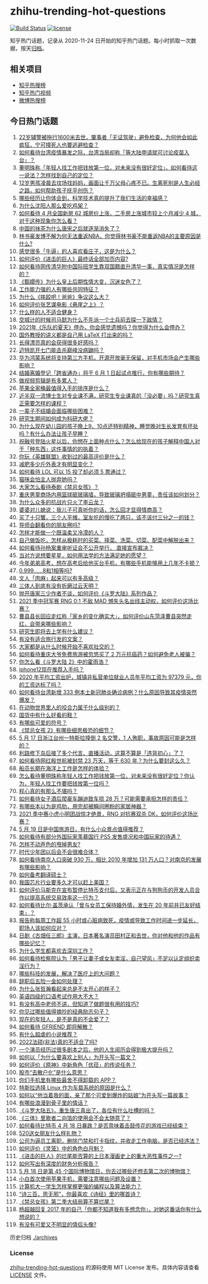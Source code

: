 # zhihu-trending-hot-questions

[![Build Status](https://github.com/justjavac/zhihu-trending-hot-questions/workflows/ci/badge.svg?branch=master)](https://github.com/justjavac/zhihu-trending-hot-questions/actions)
[![license](https://img.shields.io/github/license/justjavac/zhihu-trending-hot-questions)](https://github.com/justjavac/zhihu-trending-hot-questions/blob/master/LICENSE)

知乎热门话题，记录从 2020-11-24 日开始的知乎热门话题。每小时抓取一次数据，按天[归档](./archives)。

## 相关项目

- [知乎热搜榜](https://github.com/justjavac/zhihu-trending-top-search)
- [知乎热门视频](https://github.com/justjavac/zhihu-trending-hot-video)
- [微博热搜榜](https://github.com/justjavac/weibo-trending-hot-search)

## 今日热门话题

<!-- BEGIN -->
<!-- 最后更新时间 Wed May 19 2021 15:11:31 GMT+0800 (China Standard Time) -->

1. [22岁辅警被拖行1600米去世，肇事者「无证驾驶」避免检查，为何他会如此疯狂，宁可撞死人也要逃避检查？](https://www.zhihu.com/question/460135941)
2. [如何看待台湾疫情暴发之际，台湾当局却称「等大陆申请就可讨论疫苗入台」？](https://www.zhihu.com/question/460171280)
3. [董明珠称「年轻人找工作把钱放第一位，对未来没有很好定位」，如何看待这一说法？怎样找到自己的定位？](https://www.zhihu.com/question/460116131)
4. [12岁男孩凌晨去坟场找妈妈，画面让千万父母心疼不已。生离死别是人生必经之路，如何帮助孩子抚平创伤？](https://www.zhihu.com/question/460220425)
5. [哪些经历让你体会到，科学技术真的提升了我们生活的幸福感？](https://www.zhihu.com/question/459895565)
6. [为什么沈阳人那么爱吃鸡架？](https://www.zhihu.com/question/21313944)
7. [如何看待 4 月全国新房 62 城房价上涨，二手房上涨城市较上个月减少 4
   城，对于这种现象你怎么看？](https://www.zhihu.com/question/459959827)
8. [中国的抹茶为什么唐宋之后就逐渐消失了？](https://www.zhihu.com/question/22132630)
9. [林书豪发博不解为何无法重返NBA，你觉得林书豪不能重返NBA的主要原因是什么?](https://www.zhihu.com/question/460240591)
10. [感觉很多「牛逼」的人喜欢看庄子，这是为什么？](https://www.zhihu.com/question/31811556)
11. [如何评价《进击的巨人》最终话全部加页内容?](https://www.zhihu.com/question/460186596)
12. [如何看待网传清华附中国际班学生靠双国籍直升清华一事，真实情况是怎样的？](https://www.zhihu.com/question/460168268)
13. [《甄嬛传》为什么皇上后期性情大变，沉迷女色了？](https://www.zhihu.com/question/459465312)
14. [工作能力强的人有哪些共同特征？](https://www.zhihu.com/question/28880482)
15. [为什么《摔跤吧！爸爸》争议这么大？](https://www.zhihu.com/question/59143980)
16. [如何评价张艺谋电影《悬崖之上》？](https://www.zhihu.com/question/451738975)
17. [什么样的人不适合健身？](https://www.zhihu.com/question/459306994)
18. [空城计的时候司马懿为什么不先派一个士兵前去探一下敌情？](https://www.zhihu.com/question/454792574)
19. [2021年《乐队的夏天》停办，你会感觉遗憾吗？你觉得为什么会停办？](https://www.zhihu.com/question/459868604)
20. [国外教授的讲义都是自己用 LaTeX 打出来的吗？](https://www.zhihu.com/question/29227449)
21. [长得漂亮真的会获得很多好感吗？](https://www.zhihu.com/question/447895641)
22. [迈特凯开七门能击杀巅峰没病鼬吗？](https://www.zhihu.com/question/459226534)
23. [华为鸿蒙系统将支持第三方手机，开源开放毫无保留，对手机市场会产生哪些影响？](https://www.zhihu.com/question/460090403)
24. [结婚离婚登记「跨省通办」将于 6 月 1
    日起试点推行，你有哪些期待？](https://www.zhihu.com/question/460270616)
25. [做视频剪辑是有多累人？](https://www.zhihu.com/question/309667217)
26. [苹果全家桶最值得入手的排序是什么？](https://www.zhihu.com/question/453146906)
27. [近半双一流博士生对专业课不满，研究生专业课真的「没必要」吗？研究生真正需要怎样的课程？](https://www.zhihu.com/question/460069147)
28. [一辈子不结婚会面临哪些困难？](https://www.zhihu.com/question/424799240)
29. [研究生期间如何成为科研大佬？](https://www.zhihu.com/question/458196603)
30. [为什么现在幼儿园的孩子晚上9、10点还特别精神，睡觉晚对生长发育有坏处吗？有什么办法让孩子早睡？](https://www.zhihu.com/question/459339958)
31. [祝融号登陆火星以后，你想在上面种点什么？怎么给现在的孩子解释中国人对于「种东西」这件事情的的执着？](https://www.zhihu.com/question/459504092)
32. [你玩《英雄联盟》收到过的最高评价是什么？](https://www.zhihu.com/question/423618604)
33. [减肥多少斤外表才有明显变化？](https://www.zhihu.com/question/370480474)
34. [如何看待 LOL 可以 15 投了却必须 5 票通过？](https://www.zhihu.com/question/460061128)
35. [猫咪会怕主人抛弃她吗？](https://www.zhihu.com/question/278375446)
36. [大家怎么看待泰剧《禁忌女孩》？](https://www.zhihu.com/question/338714765)
37. [重庆男童商场内用篮球砸玻璃墙，导致玻璃坍塌砸中男童，责任该如何划分？](https://www.zhihu.com/question/459951061)
38. [为什么众多的抗战片只火了李云龙？](https://www.zhihu.com/question/268674369)
39. [婆婆对儿媳说：我儿子可真听你的话，怎么回才显得情商高？](https://www.zhihu.com/question/431787513)
40. [买了十只蟹，三个人平摊，室友吃的慢吃了两只，该不该付三分之一的钱？](https://www.zhihu.com/question/455193507)
41. [导师会翻看你的朋友圈吗?](https://www.zhihu.com/question/377742704)
42. [怎样才能做一个既温柔又冷漠的人？](https://www.zhihu.com/question/451958211)
43. [自己做饭吃，怎样从极耗时的买菜、择菜、洗菜、切菜、配菜中解脱出来？](https://www.zhihu.com/question/22903687)
44. [如何看待孙杨案重审听证会不公开举行， 直接宣布裁决？](https://www.zhihu.com/question/460075107)
45. [当对方说想要星星，如何用法学的方法满足她的愿望？](https://www.zhihu.com/question/329384045)
46. [今年弟弟高考，想在高考后给他买台手机，有哪些手机能够用上几年不卡顿？](https://www.zhihu.com/question/459230225)
47. [0.999......8和1相等吗?](https://www.zhihu.com/question/459883219)
48. [文人「肉麻」起来可以有多高级？](https://www.zhihu.com/question/453352603)
49. [三体人到底有没有折磨过云天明？](https://www.zhihu.com/question/459076670)
50. [抛开唐家三少作者不谈，如何评价《斗罗大陆》系列作品？](https://www.zhihu.com/question/458675311)
51. [2021 季中冠军赛 RNG 0:1 不敌 MAD
    憾失头名出线主动权，如何评价这场比赛？](https://www.zhihu.com/question/460195556)
52. [曹县县长回应走红称「家乡的变化确实大」，如何评价山东菏泽曹县突然走红，会带来哪些影响？](https://www.zhihu.com/question/460089541)
53. [研究生即将去上学有什么建议？](https://www.zhihu.com/question/455377407)
54. [有没有适合旅行发的文案？](https://www.zhihu.com/question/446298373)
55. [大家都是从什么时候开始不喜欢社交的？](https://www.zhihu.com/question/376864339)
56. [如何看待重庆大爷免费旅游被忽悠买了 2
    万元抗癌药？如何避免老人被骗？](https://www.zhihu.com/question/460062120)
57. [你怎么看《斗罗大陆 2》中的霍雨浩？](https://www.zhihu.com/question/448099513)
58. [iphone12现在推荐入手吗？](https://www.zhihu.com/question/444574639)
59. [2020 年平均工资出炉，城镇非私营单位就业人员年平均工资为 97379
    元，你的工资达标了吗？](https://www.zhihu.com/question/460249122)
60. [如何看待台湾新增 333
    例本土新冠肺炎确诊病例？什么原因导致其疫情突然爆发？](https://www.zhihu.com/question/459920978)
61. [在动物世界里人的咬合力属于什么级别的？](https://www.zhihu.com/question/459408371)
62. [国货中有什么好看的鞋？](https://www.zhihu.com/question/278654959)
63. [有哪些可爱的符号？](https://www.zhihu.com/question/314270796)
64. [《禁忌女孩 2》有哪些细思极恐的细节？](https://www.zhihu.com/question/458343322)
65. [5 月 17 日浙江台州一特斯拉撞倒 2 名交警，1
    人殉职，事故原因可能是怎样的？](https://www.zhihu.com/question/460003832)
66. [利路修下岛后接了多个代言、直播活动，这算不算是「违背初心」了？](https://www.zhihu.com/question/460088683)
67. [如何看待网红殷世航被封禁 23 万天，等于 630
    年？为什么要封这么久？](https://www.zhihu.com/question/459925437)
68. [船员长期在海洋上工作是怎样的体验？](https://www.zhihu.com/question/29298020)
69. [怎么看待董明珠称年轻人找工作把钱放第一位，对未来没有很好定位？你认为，年轻人找工作要把钱放第一位吗？](https://www.zhihu.com/question/460105724)
70. [程心真的有那么不堪吗？](https://www.zhihu.com/question/418036982)
71. [如何看待女子酒后爬豪车蹦迪致车损 28
    万？可能需要承担怎样的责任？](https://www.zhihu.com/question/459759486)
72. [有哪些本以为是鸡肋，用完却被瞬间圈粉的家居神器？](https://www.zhihu.com/question/359026960)
73. [2021 季中赛小虎小明团战惊才绝景，RNG 对抗赛双杀
    DK，如何评价这场比赛？](https://www.zhihu.com/question/460167203)
74. [5 月 19 日是中国旅游日，有什么小众景点值得推荐？](https://www.zhihu.com/question/459885875)
75. [如何看待有部分外国玩家羡慕国行 PS5
    发售盛况和中国玩家的待遇？](https://www.zhihu.com/question/459685754)
76. [怎样不动声色的甩掉男友?](https://www.zhihu.com/question/325314779)
77. [时代少年团以后会不会很难合体？](https://www.zhihu.com/question/456289776)
78. [如何看待南京人口突破 930 万，相比 2010 年增加 131
    万人口？对南京的发展有哪些影响？](https://www.zhihu.com/question/460073729)
79. [如何备考翻译硕士？](https://www.zhihu.com/question/29702896)
80. [我国芯片行业要多久才可以赶上美国？](https://www.zhihu.com/question/403452621)
81. [如何评价马斯克在宣布暂停比特币支付后，又表示正在与狗狗币的开发人员合作以提高系统交易效率这一行为？](https://www.zhihu.com/question/459406032)
82. [如何看待比尔·盖茨承认「曾与女员工保持婚外情，发生在 20
    年前并已友好结束」？](https://www.zhihu.com/question/460064207)
83. [报告称每周工作超 55
    小时或心脏病致死，疫情或导致工作时间进一步延长，职场人该如何应对？](https://www.zhihu.com/question/460063511)
84. [日剧《古畑任三郎》主演，日本著名演员田村正和去世，你对他和他的作品有哪些记忆？](https://www.zhihu.com/question/460168527)
85. [为什么学生都喜欢去深圳工作？](https://www.zhihu.com/question/442868905)
86. [如何看待检察院认为「男子让妻子或女友卖淫，自己望风」不足以认定组织卖淫行为？](https://www.zhihu.com/question/459692463)
87. [哪些科技的发展，解决了医疗上的大问题？](https://www.zhihu.com/question/459947188)
88. [辞职后五险一金如何处理？](https://www.zhihu.com/question/54840341)
89. [为什么张哲瀚看起来总是不太开心的样子？](https://www.zhihu.com/question/458237008)
90. [英语四级的口语考试作用大不大？](https://www.zhihu.com/question/28448815)
91. [有没有高中老师不讲，但知道了做题很有用的技巧?](https://www.zhihu.com/question/388419751)
92. [你见过哪些值得摘抄的经典励志句子？](https://www.zhihu.com/question/447620837)
93. [现在的年轻人，是不是真的不会爱了？](https://www.zhihu.com/question/458676301)
94. [如何看待 GFRIEND 即将解散？](https://www.zhihu.com/question/460090159)
95. [有什么超虐的小说推荐？](https://www.zhihu.com/question/313274292)
96. [2022法硕(非法)真的不适合了吗?](https://www.zhihu.com/question/438205558)
97. [一个演员经历过很多剧本之后，他的人生阅历会得到极大提升吗？](https://www.zhihu.com/question/455251862)
98. [如何以「为什么要喜欢上别人」为开头写一篇文？](https://www.zhihu.com/question/443120413)
99. [如何评价《原神》中新角色「优菈」的传说任务？](https://www.zhihu.com/question/460157064)
100. [股市“去散户化”是什么意思？](https://www.zhihu.com/question/459212443)
101. [你们手机里有哪些最舍不得卸载的 APP？](https://www.zhihu.com/question/427095722)
102. [特斯拉选择 Linux 作为车载系统的原因是什么？](https://www.zhihu.com/question/455892933)
103. [如何以“他当着我的面，亲了那个可爱到爆炸的姑娘”为开头写一篇故事？](https://www.zhihu.com/question/445435350)
104. [有哪些浪漫到骨子里的情话？](https://www.zhihu.com/question/422342566)
105. [《斗罗大陆五》，重生唐三真出了，各位有什么吐槽的吗？](https://www.zhihu.com/question/459557005)
106. [《三体》里歌者二向箔的使用会不会太随意了？](https://www.zhihu.com/question/459124778)
107. [如何看待比特币 4 月 18
     日暴跌？是否意味着击鼓传花的游戏已经结束？](https://www.zhihu.com/question/455237775)
108. [520送女朋友什么样礼物？](https://www.zhihu.com/question/458252305)
109. [公司为逼员工离职，删除门禁和打卡指纹，并收走工作电脑，是否已经违法？](https://www.zhihu.com/question/458446577)
110. [如何评价《灵笼》中的角色白月魁？](https://www.zhihu.com/question/458161195)
111. [《进击的巨人》的烂尾能否算的上日本漫画史上的重大恶性事件之一?](https://www.zhihu.com/question/453573225)
112. [如何写出有深度的财务分析报告？](https://www.zhihu.com/question/38624533)
113. [5 月 18 日是第 45
     个国际博物馆日，你去过哪些还想去第二次的博物馆？](https://www.zhihu.com/question/460050202)
114. [小白首次使用苹果手机，需要注意哪些问题及设置？](https://www.zhihu.com/question/361796127)
115. [计算机大一学生怎样掌握更强的编程以及算法能力？](https://www.zhihu.com/question/444269929)
116. [“诗三百，思无邪”，你最喜欢《诗经》里的哪首诗？](https://www.zhihu.com/question/459755903)
117. [《禁忌女孩》第二季大结局算不算烂尾？](https://www.zhihu.com/question/458737109)
118. [杨超越回复 2017
     年的自己「你都不知道我有多想念你」，对她这番话你有什么想说的？](https://www.zhihu.com/question/459691259)
119. [有没有可爱又不明显的情侣头像?](https://www.zhihu.com/question/347976724)

<!-- END -->

历史归档 [./archives](./archives)

### License

[zhihu-trending-hot-questions](https://github.com/justjavac/zhihu-trending-hot-questions)
的源码使用 MIT License 发布。具体内容请查看 [LICENSE](./LICENSE) 文件。
